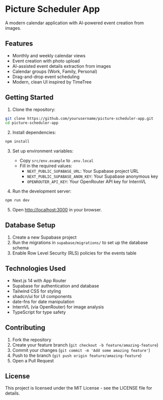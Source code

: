 # Picture Scheduler App

A modern calendar application with AI-powered event creation from images.

## Features

- Monthly and weekly calendar views
- Event creation with photo upload
- AI-assisted event details extraction from images
- Calendar groups (Work, Family, Personal)
- Drag-and-drop event scheduling
- Modern, clean UI inspired by TimeTree

## Getting Started

1. Clone the repository:
```bash
git clone https://github.com/yourusername/picture-scheduler-app.git
cd picture-scheduler-app
```

2. Install dependencies:
```bash
npm install
```

3. Set up environment variables:
   - Copy `src/env.example` to `.env.local`
   - Fill in the required values:
     - `NEXT_PUBLIC_SUPABASE_URL`: Your Supabase project URL
     - `NEXT_PUBLIC_SUPABASE_ANON_KEY`: Your Supabase anonymous key
     - `OPENROUTER_API_KEY`: Your OpenRouter API key for InternVL

4. Run the development server:
```bash
npm run dev
```

5. Open [http://localhost:3000](http://localhost:3000) in your browser.

## Database Setup

1. Create a new Supabase project
2. Run the migrations in `supabase/migrations/` to set up the database schema
3. Enable Row Level Security (RLS) policies for the events table

## Technologies Used

- Next.js 14 with App Router
- Supabase for authentication and database
- Tailwind CSS for styling
- shadcn/ui for UI components
- date-fns for date manipulation
- InternVL (via OpenRouter) for image analysis
- TypeScript for type safety

## Contributing

1. Fork the repository
2. Create your feature branch (`git checkout -b feature/amazing-feature`)
3. Commit your changes (`git commit -m 'Add some amazing feature'`)
4. Push to the branch (`git push origin feature/amazing-feature`)
5. Open a Pull Request

## License

This project is licensed under the MIT License - see the LICENSE file for details.
